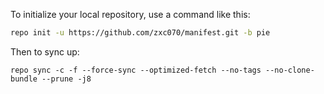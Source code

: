 To initialize your local repository, use a command like this:

```bash
repo init -u https://github.com/zxc070/manifest.git -b pie

```

Then to sync up:

```
repo sync -c -f --force-sync --optimized-fetch --no-tags --no-clone-bundle --prune -j8
```

